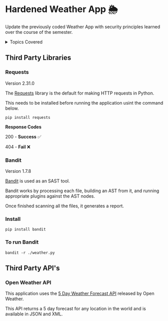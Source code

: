 # Hardened Weather App :sun_behind_rain_cloud:
Update the previously coded Weather App with security principles learned over the course of the semester.

  <details>
<summary>Topics Covered</summary>

### Topics Covered Include: 

  - Backup and rollback
  - partitioning
  - validation 
  - sanitization 
  - securing tokens/secrets
  - error handling, 
  - static code testing
  - unit testing 
  - logging 
  - documentation
  - hashing
  - encryption 
  - prepared statements
  - least privilege for any system accounts/file system
  </details>

## Third Party Libraries
### Requests 
Version 2.31.0

  The [Requests](https://requests.readthedocs.io/en/latest/) library is the default for making HTTP requests in Python. 
  
  This needs to be installed before running the application usint the command below.

```
pip install requests
```
**Response Codes**

200 - **Success** :white_check_mark:

404 - **Fail** :x:

### Bandit 
Version 1.7.8

[Bandit](https://pypi.org/project/bandit/0.17.3/) is used as an SAST tool.

Bandit works by processing each file, building an AST from it, and running appropriate plugins against the AST nodes.

Once finished scanning all the files, it generates a report.

### Install
```
pip install bandit
```

### To run Bandit
```
bandit -r ./weather.py
```

  
## Third Party API's
### Open Weather API
This application uses the [5 Day Weather Forecast API](https://openweathermap.org/forecast5) released by Open Weather.

This API returns a 5 day forecast for any location in the world and is available in JSON and XML.



  

